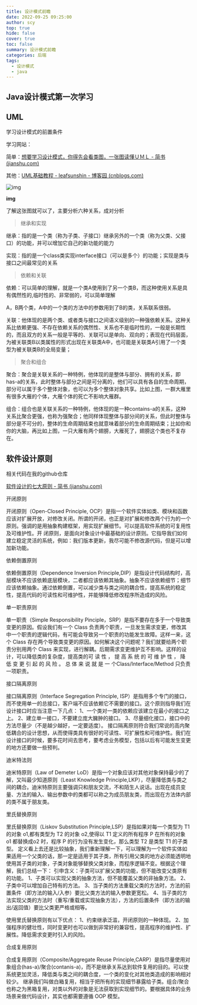 ```yaml
---
title: 设计模式前瞻
date: 2022-09-25 09:25:00
author: scy
top: true
hide: false
cover: true
toc: false
summary: 设计模式前瞻
categories: 后端
tags:
  - 设计模式
  - java
---
```


## Java设计模式第一次学习

## UML

学习设计模式的前置条件

学习网站：

简单：[想要学习设计模式，你得先会看类图，一张图读懂ＵＭＬ - 简书 (jianshu.com)](https://www.jianshu.com/p/0cd7df8a7789)

其他：[UML基础教程 - leafsunshin - 博客园 (cnblogs.com)](https://www.cnblogs.com/leafsunshin/p/11495300.html)



![img](https://upload-images.jianshu.io/upload_images/2799767-3f16972d7b062110.png?imageMogr2/auto-orient/strip%7CimageView2/2/w/747/format/webp)

**img**



了解这张图就可以了，主要分析六种关系，成对分析

> 继承和实现

继承：指的是一个类（称为子类、子接口）继承另外的一个类（称为父类、父接口）的功能，并可以增加它自己的新功能的能力

实现：指的是一个class类实现interface接口（可以是多个）的功能；实现是类与接口之间最常见的关系

> 依赖和关联

依赖：可以简单的理解，就是一个类A使用到了另一个类B，而这种使用关系是具有偶然性的,临时性的、非常弱的，可以简单理解

A，B两个类，A中的一个类的方法中的参数用到了B的类，关系联系很弱。

关联：他体现的是两个类、或者类与接口之间语义级别的一种强依赖关系。这种关系比依赖更强、不存在依赖关系的偶然性、关系也不是临时性的，一般是长期性的，而且双方的关系一般是平等的、关联可以是单向、双向的；表现在代码层面，为被关联类B以类属性的形式出现在关联类A中，也可能是关联类A引用了一个类型为被关联类B的全局变量；

> 聚合和组合

聚合：聚合是关联关系的一种特例，他体现的是整体与部分、拥有的关系，即has-a的关系，此时整体与部分之间是可分离的，他们可以具有各自的生命周期，部分可以属于多个整体对象，也可以为多个整体对象共享。比如上图，一群大雁里有很多大雁的个体，大雁个体的死亡不影响大雁群。

组合：组合也是关联关系的一种特例，他体现的是一种contains-a的关系，这种关系比聚合更强，也称为强聚合；他同样体现整体与部分间的关系，但此时整体与部分是不可分的，整体的生命周期结束也就意味着部分的生命周期结束；比如你和你的大脑，再比如上图，一只大雁有两个翅膀，大雁死了，翅膀这个类也不复存在。

## 软件设计原则

相关代码在我的github仓库

[软件设计的七大原则 - 简书 (jianshu.com)](https://www.jianshu.com/p/613d182ffceb)



开闭原则

开闭原则（Open-Closed Principle, OCP）是指一个软件实体如类、模块和函数应该对扩展开放，对修改关闭。所谓的开闭，也正是对扩展和修改两个行为的一个原则。强调的是用抽象构建框架，用实现扩展细节。可以提高软件系统的可复用性及可维护性。开
闭原则，是面向对象设计中最基础的设计原则。它指导我们如何建立稳定灵活的系统，例如：我们版本更新，我尽可能不修改源代码，但是可以增加新功能。



依赖倒置原则

依赖倒置原则（Dependence Inversion Principle,DIP）是指设计代码结构时，高层模块不应该依赖底层模块，二者都应该依赖其抽象。抽象不应该依赖细节；细节应该依赖抽象。通过依赖倒置，可以减少类与类之间的耦合性，提高系统的稳定性，提高代码的可读性和可维护性，并能够降低修改程序所造成的风险。



单一职责原则

单一职责（Simple Responsibility Pinciple，SRP）是指不要存在多于一个导致类变更的原因。假设我们有一个 Class 负责两个职责，一旦发生需求变更，修改其中一个职责的逻辑代码，有可能会导致另一个职责的功能发生故障。这样一来，这个 Class 存在两个导致类变更的原因。如何解决这个问题呢？我们就要给两个职责分别用两个 Class 来实现，进行解耦。后期需求变更维护互不影响。这样的设计，可以降低类的复杂度，提高类的可 读 性 ， 提 高 系 统 的 可 维 护 性 ， 降 低 变 更 引 起 的 风 险 。 总 体 来 说 就 是 一 个Class/Interface/Method 只负责一项职责。



接口隔离原则

接口隔离原则（Interface Segregation Principle, ISP）是指用多个专门的接口，而不使用单一的总接口，客户端不应该依赖它不需要的接口。这个原则指导我们在设计接口时应当注意一下几点：
1、一个类对一类的依赖应该建立在最小的接口之上。
2、建立单一接口，不要建立庞大臃肿的接口。
3、尽量细化接口，接口中的方法尽量少（不是越少越好，一定要适度）。
接口隔离原则符合我们常说的高内聚低耦合的设计思想，从而使得类具有很好的可读性、可扩展性和可维护性。我们在设计接口的时候，要多花时间去思考，要考虑业务模型，包括以后有可能发生变更的地方还要做一些预判。



迪米特法则

迪米特原则（Law of Demeter LoD）是指一个对象应该对其他对象保持最少的了解，又叫最少知道原则（Least Knowledge Principle,LKP），尽量降低类与类之间的耦合。迪米特原则主要强调只和朋友交流，不和陌生人说话。出现在成员变量、方法的输入、输出参数中的类都可以称之为成员朋友类，而出现在方法体内部的类不属于朋友类。



里氏替换原则

里氏替换原则（Liskov Substitution Principle,LSP）是指如果对每一个类型为 T1 的对象 o1,都有类型为 T2 的对象 o2,使得以 T1 定义的所有程序 P 在所有的对象 o1 都替换成o2 时，程序 P 的行为没有发生变化，那么类型 T2 是类型 T1 的子类型。
定义看上去还是比较抽象，我们重新理解一下，可以理解为一个软件实体如果适用一个父类的话，那一定是适用于其子类，所有引用父类的地方必须能透明地使用其子类的对象，子类对象能够替换父类对象，而程序逻辑不变。根据这个理解，我们总结一下：
引申含义：子类可以扩展父类的功能，但不能改变父类原有的功能。
1、子类可以实现父类的抽象方法，但不能覆盖父类的非抽象方法。
2、子类中可以增加自己特有的方法。
3、当子类的方法重载父类的方法时，方法的前置条件（即方法的输入/入参）要比父类方法的输入参数更宽松。
4、当子类的方法实现父类的方法时（重写/重载或实现抽象方法），方法的后置条件（即方法的输出/返回值）要比父类更严格或相等。

使用里氏替换原则有以下优点：
1、约束继承泛滥，开闭原则的一种体现。
2、加强程序的健壮性，同时变更时也可以做到非常好的兼容性，提高程序的维护性、扩展性。降低需求变更时引入的风险。





合成复用原则

合成复用原则（Composite/Aggregate Reuse Principle,CARP）是指尽量使用对象组合(has-a)/聚合(contanis-a)，而不是继承关系达到软件复用的目的。可以使系统更加灵活，降低类与类之间的耦合度，一个类的变化对其他类造成的影响相对较少。
继承我们叫做白箱复用，相当于把所有的实现细节暴露给子类。组合/聚合也称之为黑箱复用，对类以外的对象是无法获取到实现细节的。要根据具体的业务场景来做代码设计，其实也都需要遵循 OOP 模型。
